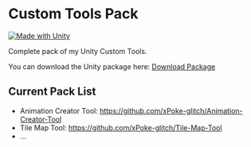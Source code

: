 # Custom Tools Pack
[![Made with Unity](https://img.shields.io/badge/Made%20with-Unity-57b9d3.svg?style=flat&logo=unity)](https://www.unity.com)

Complete pack of my Unity Custom Tools.

You can download the Unity package here: [Download Package](https://github.com/xPoke-glitch/Custom-Tools-Pack/tree/main/Pack)

## Current Pack List
* Animation Creator Tool: https://github.com/xPoke-glitch/Animation-Creator-Tool
* Tile Map Tool: https://github.com/xPoke-glitch/Tile-Map-Tool
* ...
